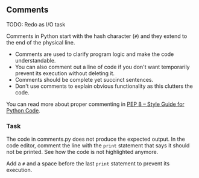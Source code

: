 ## Comments

TODO: Redo as I/O task

Comments in Python start with the hash character (`#`)
and they extend to the end of the physical line.

- Comments are used to clarify program logic and make the code understandable.
- You can also comment out a line of code if you don't want temporarily prevent its execution without  deleting it.
- Comments should be complete yet succinct sentences.  
- Don't use comments to explain obvious functionality as this clutters the code.

You can read more about proper commenting in <a href="https://www.python.org/dev/peps/pep-0008/#comments">PEP 8 – Style Guide for Python Code</a>. 

### Task
The code in comments.py does not produce the expected output.
In the code editor, comment the line with the `print` statement that says it should not be printed. 
See how the code is not highlighted anymore.

<div class="hint">
  Add a <code>#</code> and a space before the last <code>print</code> statement to prevent its execution.
</div>
